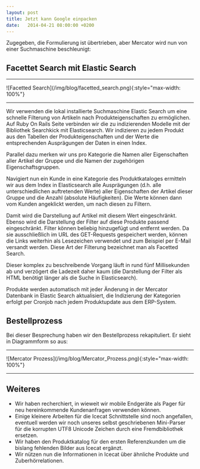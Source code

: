 ```yaml
---
layout: post
title: Jetzt kann Google einpacken
date:   2014-04-21 08:00:00 +0200
---
```


Zugegeben, die Formulierung ist übertrieben, aber Mercator wird
nun von einer Suchmaschine beschleunigt:

Facettet Search mit Elastic Search
----------------------------------

<hr/>
![Facetted Search](/img/blog/facetted_search.png){:style="max-width: 100%"}
<hr/>

Wir verwenden die lokal installierte Suchmaschine Elastic Search um eine
schnelle Filterung von Artikeln nach Produkteigenschaften zu
ermöglichen. Auf Ruby On Rails Seite verbinden wir die zu indizierenden
Modelle mit der Bibliothek Searchkick mit Elasticsearch. Wir indizieren
zu jedem Produkt aus den Tabellen der Produkteigenschaften und der Werte
die entsprechenden Ausprägungen der Daten in einen Index.

Parallel dazu merken wir uns pro Kategorie die Namen aller Eigenschaften
aller Artikel der Gruppe und die Namen der zugehörigen
Eigenschaftsgruppen.

Navigiert nun ein Kunde in eine Kategorie des Produktkataloges ermitteln
wir aus dem Index in Elasticsearch alle Ausprägungen (d.h. alle
unterschiedlichen auftretenden Werte) aller Eigenschaften der Artikel
dieser Gruppe und die Anzahl (absolute Häufigkeiten). Die Werte können
dann vom Kunden angeklickt werden, um nach diesen zu Filtern.

Damit wird die Darstellung auf Artikel mit diesem Wert eingeschränkt.
Ebenso wird die Darstellung der Filter auf diese Produkte passend
eingeschränkt. Filter können beliebig hinzugefügt und entfernt werden.
Da sie ausschließlich im URL des GET-Requests gespeichert werden, können
die Links weiterhin als Lesezeichen verwendet und zum Beispiel per
E-Mail versandt werden. Diese Art der Filterung bezeichnet man als
Facetted Search.

Dieser komplex zu beschreibende Vorgang läuft in rund fünf Millisekunden
ab und verzögert die Ladezeit daher kaum (die Darstellung der Filter als
HTML benötigt länger als die Suche in Elasticsearch).

Produkte werden automatisch mit jeder Änderung in der Mercator Datenbank
in Elastic Search aktualisiert, die Indizierung der Kategorien erfolgt
per Cronjob nach jedem Produktupdate aus dem ERP-System.

Bestellprozess
--------------

Bei dieser Besprechung haben wir den Bestellprozess rekapituliert. Er
sieht in Diagrammform so aus:

<hr/>
![Mercator Prozess](/img/blog/Mercator_Prozess.png){:style="max-width: 100%"}
<hr/>

Weiteres
--------

-   Wir haben recherchiert, in wieweit wir mobile Endgeräte als Pager
    für neu hereinkommende Kundenanfragen verwenden können.
-   Einige kleinere Arbeiten für die Icecat Schnittstelle sind noch
    angefallen, eventuell werden wir noch unseres selbst geschriebenen
    Mini-Parser für die korrupten UTF8 Unicode Zeichen durch eine
    Fremdbibliothek ersetzen.
-   Wir haben den Produktkatalog für den ersten Referenzkunden um die
    bislang fehlenden Bilder aus Icecat ergänzt.
-   Wir nützen nun die Informationen in Icecat über ähnliche Produkte
    und Zuberhörrelationen.